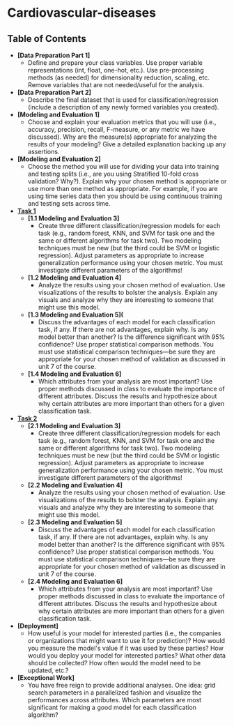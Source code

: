 # Cardiovascular-diseases

## Table of Contents<a id="top"></a>

* **[Data Preparation Part 1]**
    *  Define and prepare your class variables. Use proper variable representations (int, float, one-hot, etc.). Use pre-processing methods (as needed) for dimensionality reduction, scaling, etc. Remove variables that are not needed/useful for the analysis.
* **[Data Preparation Part 2]**
    *  Describe the final dataset that is used for classification/regression (include a description of any newly formed variables you created).
* **[Modeling and Evaluation 1]**
    *  Choose and explain your evaluation metrics that you will use (i.e., accuracy, precision, recall, F-measure, or any metric we have discussed). Why are the measure(s) appropriate for analyzing the results of your modeling? Give a detailed explanation backing up any assertions.
* **[Modeling and Evaluation 2]**
    *  Choose the method you will use for dividing your data into training and testing splits (i.e., are you using Stratified 10-fold cross validation? Why?). Explain why your chosen method is appropriate or use more than one method as appropriate. For example, if you are using time series data then you should be using continuous training and testing sets across time.
* **[Task 1](#Task_1)**
    * **[1.1 Modeling and Evaluation 3]**
         *  Create three different classification/regression models for each task (e.g., random forest, KNN, and SVM for task one and the same or different algorithms for task two). Two modeling techniques must be new (but the third could be SVM or logistic regression). Adjust parameters as appropriate to increase generalization performance using your chosen metric. You must investigate different parameters of the algorithms!
    * **[1.2 Modeling and Evaluation 4]**
         *  Analyze the results using your chosen method of evaluation. Use visualizations of the results to bolster the analysis. Explain any visuals and analyze why they are interesting to someone that might use this model.
    * **[1.3 Modeling and Evaluation 5](**
         *  Discuss the advantages of each model for each classification task, if any. If there are not advantages, explain why. Is any model better than another? Is the difference significant with 95% confidence? Use proper statistical comparison methods. You must use statistical comparison techniques—be sure they are appropriate for your chosen method of validation as discussed in unit 7 of the course.
    * **[1.4 Modeling and Evaluation 6]**
         *  Which attributes from your analysis are most important? Use proper methods discussed in class to evaluate the importance of different attributes. Discuss the results and hypothesize about why certain attributes are more important than others for a given classification task.
* **[Task 2](#Task_2)**    
    * **[2.1 Modeling and Evaluation 3]**
         *  Create three different classification/regression models for each task (e.g., random forest, KNN, and SVM for task one and the same or different algorithms for task two). Two modeling techniques must be new (but the third could be SVM or logistic regression). Adjust parameters as appropriate to increase generalization performance using your chosen metric. You must investigate different parameters of the algorithms!
    * **[2.2 Modeling and Evaluation 4]**
         *  Analyze the results using your chosen method of evaluation. Use visualizations of the results to bolster the analysis. Explain any visuals and analyze why they are interesting to someone that might use this model.
    * **[2.3 Modeling and Evaluation 5]**
         *  Discuss the advantages of each model for each classification task, if any. If there are not advantages, explain why. Is any model better than another? Is the difference significant with 95% confidence? Use proper statistical comparison methods. You must use statistical comparison techniques—be sure they are appropriate for your chosen method of validation as discussed in unit 7 of the course.
    * **[2.4 Modeling and Evaluation 6]**
         *  Which attributes from your analysis are most important? Use proper methods discussed in class to evaluate the importance of different attributes. Discuss the results and hypothesize about why certain attributes are more important than others for a given classification task.
* **[Deployment]**
    *  How useful is your model for interested parties (i.e., the companies or organizations that might want to use it for prediction)? How would you measure the model's value if it was used by these parties? How would you deploy your model for interested parties? What other data should be collected? How often would the model need to be updated, etc.?
* **[Exceptional Work]**
    *  You have free reign to provide additional analyses. One idea: grid search parameters in a parallelized fashion and visualize the performances across attributes. Which parameters are most significant for making a good model for each classification algorithm?
